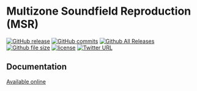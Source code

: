 # Multizone Soundfield Reproduction (MSR)

[![GitHub release](https://img.shields.io/github/release/JacobD10/MSR.svg?style=flat-square)](https://github.com/JacobD10/MSR/releases)
[![GitHub commits](https://img.shields.io/github/commits-since/JacobD10/MSR/1.0.0.svg?style=flat-square)](https://github.com/JacobD10/MSR/commits/master)
[![Github All Releases](https://img.shields.io/github/downloads/JacobD10/MSR/total.svg?style=flat-square)](https://github.com/JacobD10/MSR)
[![Github file size](https://img.shields.io/github/size/JacobD10/MSR/release/release.zip.svg?style=flat-square)](https://github.com/JacobD10/MSR/blob/master/release/release.zip)
[![license](https://img.shields.io/github/license/JacobD10/MSR.svg?style=flat-square)](https://github.com/JacobD10/MSR/blob/master/LICENSE)
[![Twitter URL](https://img.shields.io/twitter/url/http/shields.io.svg?style=social)](https://twitter.com/intent/tweet?url=https%3A%2F%2Fgithub.com%2FJacobD10%2FMSR&via=_JacobDonley&text=Check%20out%20the%20Multizone%20Soundfield%20Reproduction%20toolbox%20for%20%23MATLAB%21&hashtags=software%20%23code%20%23audio)

## Documentation
[Available online](https://www.soundzones.com/jdonley/MSR/doc/html/)